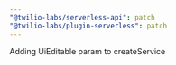 ```yaml
---
"@twilio-labs/serverless-api": patch
"@twilio-labs/plugin-serverless": patch
---
```


Adding UiEditable param to createService
